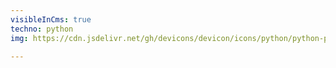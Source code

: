 ```yaml
---
visibleInCms: true
techno: python
img: https://cdn.jsdelivr.net/gh/devicons/devicon/icons/python/python-plain.svg

---
```

